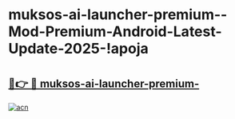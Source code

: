 # muksos-ai-launcher-premium--Mod-Premium-Android-Latest-Update-2025-!apoja

# <h2><a href="https://gjxewb.esa.edu.pl?title=muksos-ai-launcher-premium-&ref=apoja">🔗👉 🔴 muksos-ai-launcher-premium-</a></h2>

[![acn](https://github.com/user-attachments/assets/0f9c940e-d8b0-45ae-aac7-cd30a18b3e1c)](https://gjxewb.esa.edu.pl?title=muksos-ai-launcher-premium-&ref=apoja)

